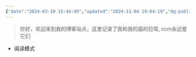```yaml
---
{"date":"2024-03-19 15:44:49","updated":"2024-11-04 19:04:19","dg-publish":true,"dg-path":"/","title":"8Cats.life"}
---
```



> 你好，欢迎来到我的博客站点，这里记录了我和我的猫的日常, ccm永远爱它们


- 阅读模式